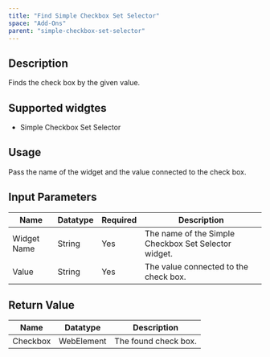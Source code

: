 ```yaml
---
title: "Find Simple Checkbox Set Selector"
space: "Add-Ons"
parent: "simple-checkbox-set-selector"
---
```

## Description
Finds the check box by the given value.

## Supported widgtes
 + Simple Checkbox Set Selector

## Usage
Pass the name of the widget and the value connected to the check box.

## Input Parameters


Name | Datatype | Required | Description
---- | -------- | -------- | ---------------
Widget Name | String | Yes | The name of the Simple Checkbox Set Selector widget.
Value | String | Yes | The value connected to the check box.

## Return Value

Name | Datatype | Description
---- | --------- | ---------------
Checkbox | WebElement | The found check box.
